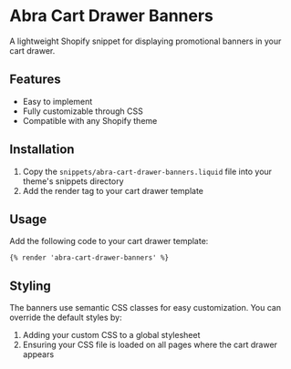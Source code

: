 # Abra Cart Drawer Banners

A lightweight Shopify snippet for displaying promotional banners in your cart drawer.

## Features

- Easy to implement
- Fully customizable through CSS
- Compatible with any Shopify theme

## Installation

1. Copy the `snippets/abra-cart-drawer-banners.liquid` file into your theme's snippets directory
2. Add the render tag to your cart drawer template

## Usage

Add the following code to your cart drawer template:

```liquid
{% render 'abra-cart-drawer-banners' %}
```

## Styling

The banners use semantic CSS classes for easy customization. You can override the default styles by:

1. Adding your custom CSS to a global stylesheet
2. Ensuring your CSS file is loaded on all pages where the cart drawer appears
